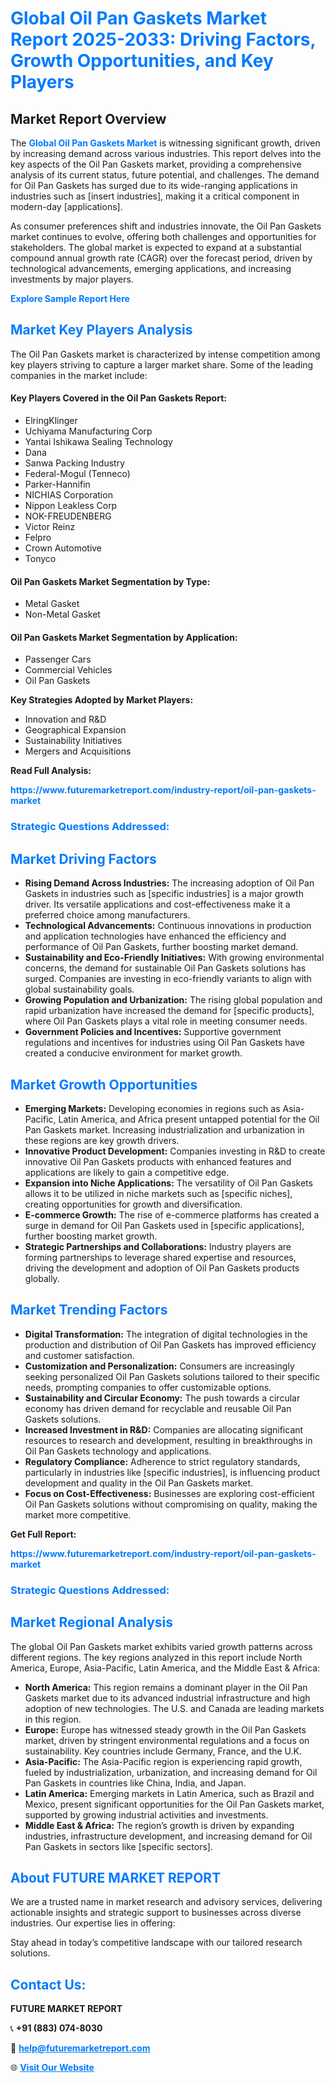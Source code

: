 <h1 style="color: #007BFF;">Global Oil Pan Gaskets Market Report 2025-2033: Driving Factors, Growth Opportunities, and Key Players</h1>

<section id="overview">
<h2>Market Report Overview</h2>
<p>The <a href="https://www.futuremarketreport.com/industry-report/oil-pan-gaskets-market" style="color: #007BFF; text-decoration: none;"><strong>Global Oil Pan Gaskets Market</strong></a> is witnessing significant growth, driven by increasing demand across various industries. This report delves into the key aspects of the Oil Pan Gaskets market, providing a comprehensive analysis of its current status, future potential, and challenges. The demand for Oil Pan Gaskets has surged due to its wide-ranging applications in industries such as [insert industries], making it a critical component in modern-day [applications].</p>
<p>As consumer preferences shift and industries innovate, the Oil Pan Gaskets market continues to evolve, offering both challenges and opportunities for stakeholders. The global market is expected to expand at a substantial compound annual growth rate (CAGR) over the forecast period, driven by technological advancements, emerging applications, and increasing investments by major players.</p>
</section>

<section id="overview">
<p><a href="https://www.futuremarketreport.com/request-sample/reportId=126455" style="color: #007BFF; text-decoration: none;"><strong>Explore Sample Report Here</strong></a></p>
</section>

<section id="key-players">
<h2 style="color: #007BFF;">Market Key Players Analysis</h2>
<p>The Oil Pan Gaskets market is characterized by intense competition among key players striving to capture a larger market share. Some of the leading companies in the market include:</p>
<h4>Key Players Covered in the Oil Pan Gaskets Report:</h4>
<ul><li>ElringKlinger</li><li>Uchiyama Manufacturing Corp</li><li>Yantai Ishikawa Sealing Technology</li><li>Dana</li><li>Sanwa Packing Industry</li><li>Federal-Mogul (Tenneco)</li><li>Parker-Hannifin</li><li>NICHIAS Corporation</li><li>Nippon Leakless Corp</li><li>NOK-FREUDENBERG</li><li>Victor Reinz</li><li>Felpro</li><li>Crown Automotive</li><li>Tonyco</li></ul>
<h4>Oil Pan Gaskets Market Segmentation by Type:</h4>
<ul><li>Metal Gasket</li><li>Non-Metal Gasket</li></ul>

<h4>Oil Pan Gaskets Market Segmentation by Application:</h4>
<ul><li>Passenger Cars</li><li>Commercial Vehicles</li><li>Oil Pan Gaskets</li></ul>
<p><strong>Key Strategies Adopted by Market Players:</strong></p>
<ul>
<li>Innovation and R&D</li>
<li>Geographical Expansion</li>
<li>Sustainability Initiatives</li>
<li>Mergers and Acquisitions</li>
</ul>
</section>

<section>
<p><strong>Read Full Analysis: </strong></p><a href="https://www.futuremarketreport.com/industry-report/oil-pan-gaskets-market" style="color: #007BFF; text-decoration: none;"><strong>https://www.futuremarketreport.com/industry-report/oil-pan-gaskets-market</strong></a>
<h3 style="color: #007BFF;">Strategic Questions Addressed:</h3>
</section>

<section id="driving-factors">
<h2 style="color: #007BFF;">Market Driving Factors</h2>
<ul>
<li><strong>Rising Demand Across Industries:</strong> The increasing adoption of Oil Pan Gaskets in industries such as [specific industries] is a major growth driver. Its versatile applications and cost-effectiveness make it a preferred choice among manufacturers.</li>
<li><strong>Technological Advancements:</strong> Continuous innovations in production and application technologies have enhanced the efficiency and performance of Oil Pan Gaskets, further boosting market demand.</li>
<li><strong>Sustainability and Eco-Friendly Initiatives:</strong> With growing environmental concerns, the demand for sustainable Oil Pan Gaskets solutions has surged. Companies are investing in eco-friendly variants to align with global sustainability goals.</li>
<li><strong>Growing Population and Urbanization:</strong> The rising global population and rapid urbanization have increased the demand for [specific products], where Oil Pan Gaskets plays a vital role in meeting consumer needs.</li>
<li><strong>Government Policies and Incentives:</strong> Supportive government regulations and incentives for industries using Oil Pan Gaskets have created a conducive environment for market growth.</li>
</ul>
</section>

<section id="growth-opportunities">
<h2 style="color: #007BFF;">Market Growth Opportunities</h2>
<ul>
<li><strong>Emerging Markets:</strong> Developing economies in regions such as Asia-Pacific, Latin America, and Africa present untapped potential for the Oil Pan Gaskets market. Increasing industrialization and urbanization in these regions are key growth drivers.</li>
<li><strong>Innovative Product Development:</strong> Companies investing in R&D to create innovative Oil Pan Gaskets products with enhanced features and applications are likely to gain a competitive edge.</li>
<li><strong>Expansion into Niche Applications:</strong> The versatility of Oil Pan Gaskets allows it to be utilized in niche markets such as [specific niches], creating opportunities for growth and diversification.</li>
<li><strong>E-commerce Growth:</strong> The rise of e-commerce platforms has created a surge in demand for Oil Pan Gaskets used in [specific applications], further boosting market growth.</li>
<li><strong>Strategic Partnerships and Collaborations:</strong> Industry players are forming partnerships to leverage shared expertise and resources, driving the development and adoption of Oil Pan Gaskets products globally.</li>
</ul>
</section>

<section id="trending-factors">
<h2 style="color: #007BFF;">Market Trending Factors</h2>
<ul>
<li><strong>Digital Transformation:</strong> The integration of digital technologies in the production and distribution of Oil Pan Gaskets has improved efficiency and customer satisfaction.</li>
<li><strong>Customization and Personalization:</strong> Consumers are increasingly seeking personalized Oil Pan Gaskets solutions tailored to their specific needs, prompting companies to offer customizable options.</li>
<li><strong>Sustainability and Circular Economy:</strong> The push towards a circular economy has driven demand for recyclable and reusable Oil Pan Gaskets solutions.</li>
<li><strong>Increased Investment in R&D:</strong> Companies are allocating significant resources to research and development, resulting in breakthroughs in Oil Pan Gaskets technology and applications.</li>
<li><strong>Regulatory Compliance:</strong> Adherence to strict regulatory standards, particularly in industries like [specific industries], is influencing product development and quality in the Oil Pan Gaskets market.</li>
<li><strong>Focus on Cost-Effectiveness:</strong> Businesses are exploring cost-efficient Oil Pan Gaskets solutions without compromising on quality, making the market more competitive.</li>
</ul>
</section>

<section>
<p><strong>Get Full Report: </strong></p><a href="https://www.futuremarketreport.com/industry-report/oil-pan-gaskets-market" style="color: #007BFF; text-decoration: none;"><strong>https://www.futuremarketreport.com/industry-report/oil-pan-gaskets-market</strong></a>
<h3 style="color: #007BFF;">Strategic Questions Addressed:</h3>
</section>


<section id="regional-analysis">
<h2 style="color: #007BFF;">Market Regional Analysis</h2>
<p>The global Oil Pan Gaskets market exhibits varied growth patterns across different regions. The key regions analyzed in this report include North America, Europe, Asia-Pacific, Latin America, and the Middle East & Africa:</p>
<ul>
<li><strong>North America:</strong> This region remains a dominant player in the Oil Pan Gaskets market due to its advanced industrial infrastructure and high adoption of new technologies. The U.S. and Canada are leading markets in this region.</li>
<li><strong>Europe:</strong> Europe has witnessed steady growth in the Oil Pan Gaskets market, driven by stringent environmental regulations and a focus on sustainability. Key countries include Germany, France, and the U.K.</li>
<li><strong>Asia-Pacific:</strong> The Asia-Pacific region is experiencing rapid growth, fueled by industrialization, urbanization, and increasing demand for Oil Pan Gaskets in countries like China, India, and Japan.</li>
<li><strong>Latin America:</strong> Emerging markets in Latin America, such as Brazil and Mexico, present significant opportunities for the Oil Pan Gaskets market, supported by growing industrial activities and investments.</li>
<li><strong>Middle East & Africa:</strong> The region’s growth is driven by expanding industries, infrastructure development, and increasing demand for Oil Pan Gaskets in sectors like [specific sectors].</li>
</ul>
</section>

<footer>
<h2 style="color: #007BFF;">About FUTURE MARKET REPORT</h2>
<p>We are a trusted name in market research and advisory services, delivering actionable insights and strategic support to businesses across diverse industries. Our expertise lies in offering:</p>

<p>Stay ahead in today’s competitive landscape with our tailored research solutions.</p>

<h2 style="color: #007BFF;">Contact Us:</h2>
<p><strong>FUTURE MARKET REPORT</strong></p>
<p>📞 <strong>+91 (883) 074-8030</strong></p>
<p>📧 <strong><a href="mailto:help@futuremarketreport.com" style="color: #007BFF;">help@futuremarketreport.com</a></strong></p>
<p>🌐 <strong><a href="https://www.futuremarketreport.com/" style="color: #007BFF;">Visit Our Website</a></strong></p>
</footer>